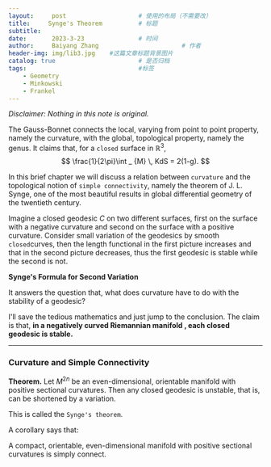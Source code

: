 ```yaml
---
layout:     post   				    # 使用的布局（不需要改）
title:     Synge's Theorem			# 标题 
subtitle:   
date:       2023-3-23 				# 时间
author:     Baiyang Zhang 						# 作者
header-img: img/lib3.jpg 	#这篇文章标题背景图片
catalog: true 						# 是否归档
tags:								#标签
    - Geometry
    - Minkowski
    - Frankel
---
```


*Disclaimer: Nothing in this note is original.*

The Gauss-Bonnet connects the local, varying from point to point property, namely the curvature, with the global, topological property, namely the genus. It claims that, for a `closed` surface in $\mathbb{R}^{3}$,
$$
\frac{1}{2\pi}\int _ {M} \, KdS = 2(1-g).
$$

In this brief chapter we will discuss a relation between `curvature` and the topological notion of `simple connectivity`, namely the theorem of J. L. Synge, one of the most beautiful results in global differential geometry of the twentieth century. 

Imagine a closed geodesic $C$ on two different surfaces, first on the surface with a negative curvature and second on the surface with a positive curvature. Consider small variation of the geodesics by smooth `closed`curves, then the length functional in the first picture increases and that in the second picture decreases, thus the first geodesic is stable while the second is not. 

**Synge's Formula for Second Variation**

It answers the question that, what does curvature have to do with the stability of a geodesic?

I'll save the tedious mathematics and just jump to the conclusion. The claim is that, **in a negatively curved Riemannian manifold , each closed geodesic is stable.**

- - -

### Curvature and Simple Connectivity

**Theorem.** Let $M^{2n}$ be an even-dimensional, orientable manifold with positive sectional curvatures. Then any closed geodesic is unstable, that is, can be shortened by a variation.

This is called the `Synge's theorem`. 

A corollary says that:

A compact, orientable, even-dimensional manifold with positive sectional curvatures is simply connect.

